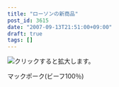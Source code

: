 ```yaml
---
title: "ローソンの新商品"
post_id: 3615
date: "2007-09-13T21:51:00+09:00"
draft: true
tags: []
---
```



![クリックすると拡大します。](https://danmaq.com/image/mixi/2007/560806446_9_s.jpg)

マックポーク(ビーフ100％)
